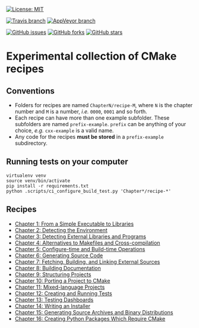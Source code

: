 [![License: MIT](https://img.shields.io/badge/license-MIT-blue.svg?style=flat-square)](https://raw.githubusercontent.com/bast/cmake-recipes/master/LICENSE)

[![Travis branch](https://img.shields.io/travis/bast/cmake-recipes/master.svg?style=flat-square)](https://travis-ci.org/bast/cmake-recipes)
[![AppVeyor branch](https://img.shields.io/appveyor/ci/bast/cmake-recipes/master.svg?style=flat-square)](https://ci.appveyor.com/project/bast/cmake-recipes/branch/master)

[![GitHub issues](https://img.shields.io/github/issues/bast/cmake-recipes.svg?style=flat-square)](https://github.com/bast/cmake-recipes/issues)
[![GitHub forks](https://img.shields.io/github/forks/bast/cmake-recipes.svg?style=flat-square)](https://github.com/bast/cmake-recipes/network)
[![GitHub stars](https://img.shields.io/github/stars/bast/cmake-recipes.svg?style=flat-square)](https://github.com/bast/cmake-recipes/stargazers)


# Experimental collection of CMake recipes


## Conventions

- Folders for recipes are named `ChapterN/recipe-M`, where `N` is the chapter number and `M` is a number, _i.e._
  `0000`, `0001` and so forth.
- Each recipe can have more than one example subfolder. These subfolders are
  named `prefix-example`. `prefix` can be anything of your choice, _e.g._
`cxx-example` is a valid name.
- Any code for the recipes **must be stored** in a `prefix-example`
  subdirectory.


## Running tests on your computer

```shell
virtualenv venv
source venv/bin/activate
pip install -r requirements.txt
python .scripts/ci_configure_build_test.py 'Chapter*/recipe-*'
```


## Recipes

- [Chapter 1: From a Simple Executable to Libraries](Chapter01/README.md)
- [Chapter 2: Detecting the Environment](Chapter02/README.md)
- [Chapter 3: Detecting External Libraries and Programs](Chapter03/README.md)
- [Chapter 4: Alternatives to Makefiles and Cross-compilation](Chapter04/README.md)
- [Chapter 5: Configure-time and Build-time Operations](Chapter05/README.md)
- [Chapter 6: Generating Source Code](Chapter06/README.md)
- [Chapter 7: Fetching, Building, and Linking External Sources](Chapter07/README.md)
- [Chapter 8: Building Documentation](Chapter08/README.md)
- [Chapter 9: Structuring Projects](Chapter09/README.md)
- [Chapter 10: Porting a Project to CMake](Chapter10/README.md)
- [Chapter 11: Mixed-language Projects](Chapter11/README.md)
- [Chapter 12: Creating and Running Tests](Chapter12/README.md)
- [Chapter 13: Testing Dashboards](Chapter13/README.md)
- [Chapter 14: Writing an Installer](Chapter14/README.md)
- [Chapter 15: Generating Source Archives and Binary Distributions](Chapter15/README.md)
- [Chapter 16: Creating Python Packages Which Require CMake](Chapter16/README.md)
